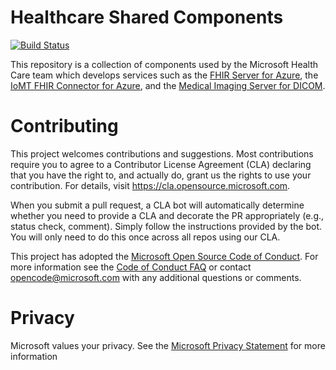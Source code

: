 
# Healthcare Shared Components
[![Build Status](https://microsofthealthoss.visualstudio.com/SharedComponents/_apis/build/status/CI-Build-OSS?branchName=main)](https://microsofthealthoss.visualstudio.com/SharedComponents/_build/latest?definitionId=83&branchName=main)

This repository is a collection of components used by the Microsoft Health Care team which develops services such as
the [FHIR Server for Azure](https://github.com/microsoft/fhir-server), the [IoMT FHIR Connector for Azure](https://github.com/microsoft/iomt-fhir),
and the [Medical Imaging Server for DICOM](https://github.com/microsoft/dicom-server).

# Contributing

This project welcomes contributions and suggestions.  Most contributions require you to agree to a
Contributor License Agreement (CLA) declaring that you have the right to, and actually do, grant us
the rights to use your contribution. For details, visit https://cla.opensource.microsoft.com.

When you submit a pull request, a CLA bot will automatically determine whether you need to provide
a CLA and decorate the PR appropriately (e.g., status check, comment). Simply follow the instructions
provided by the bot. You will only need to do this once across all repos using our CLA.

This project has adopted the [Microsoft Open Source Code of Conduct](https://opensource.microsoft.com/codeofconduct/).
For more information see the [Code of Conduct FAQ](https://opensource.microsoft.com/codeofconduct/faq/) or
contact [opencode@microsoft.com](mailto:opencode@microsoft.com) with any additional questions or comments.

# Privacy
Microsoft values your privacy. See the [Microsoft Privacy Statement](http://go.microsoft.com/fwlink/?LinkId=518021) for more information
